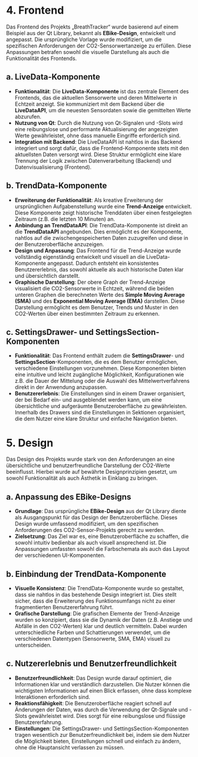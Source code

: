 
# 4. Frontend

Das Frontend des Projekts „BreathTracker“ wurde basierend auf einem Beispiel aus der Qt Library, bekannt als **EBike-Design**, entwickelt und angepasst. Die ursprüngliche Vorlage wurde modifiziert, um die spezifischen Anforderungen der CO2-Sensorwertanzeige zu erfüllen. Diese Anpassungen betrafen sowohl die visuelle Darstellung als auch die Funktionalität des Frontends.

## a. LiveData-Komponente

- **Funktionalität**: Die **LiveData-Komponente** ist das zentrale Element des Frontends, das die aktuellen Sensorwerte und deren Mittelwerte in Echtzeit anzeigt. Sie kommuniziert mit dem Backend über die **LiveDataAPI**, um die neuesten Sensordaten sowie die gemittelten Werte abzurufen.
- **Nutzung von Qt**: Durch die Nutzung von Qt-Signalen und -Slots wird eine reibungslose und performante Aktualisierung der angezeigten Werte gewährleistet, ohne dass manuelle Eingriffe erforderlich sind.
- **Integration mit Backend**: Die LiveDataAPI ist nahtlos in das Backend integriert und sorgt dafür, dass die Frontend-Komponente stets mit den aktuellsten Daten versorgt wird. Diese Struktur ermöglicht eine klare Trennung der Logik zwischen Datenverarbeitung (Backend) und Datenvisualisierung (Frontend).

## b. TrendData-Komponente

- **Erweiterung der Funktionalität**: Als kreative Erweiterung der ursprünglichen Aufgabenstellung wurde eine **Trend-Anzeige** entwickelt. Diese Komponente zeigt historische Trenddaten über einen festgelegten Zeitraum (z.B. die letzten 10 Minuten) an.
- **Anbindung an TrendDataAPI**: Die TrendData-Komponente ist direkt an die **TrendDataAPI** angebunden. Dies ermöglicht es der Komponente, nahtlos auf die zwischengespeicherten Daten zuzugreifen und diese in der Benutzeroberfläche anzuzeigen.
- **Design und Anpassung**: Das Frontend für die Trend-Anzeige wurde vollständig eigenständig entwickelt und visuell an die LiveData-Komponente angepasst. Dadurch entsteht ein konsistentes Benutzererlebnis, das sowohl aktuelle als auch historische Daten klar und übersichtlich darstellt.
- **Graphische Darstellung**: Der obere Graph der Trend-Anzeige visualisiert die CO2-Sensorwerte in Echtzeit, während die beiden unteren Graphen die berechneten Werte des **Simple Moving Average (SMA)** und des **Exponential Moving Average (EMA)** darstellen. Diese Darstellung ermöglicht es dem Benutzer, Trends und Muster in den CO2-Werten über einen bestimmten Zeitraum zu erkennen.

## c. SettingsDrawer- und SettingsSection-Komponenten

- **Funktionalität**: Das Frontend enthält zudem die **SettingsDrawer**- und **SettingsSection**-Komponenten, die es dem Benutzer ermöglichen, verschiedene Einstellungen vorzunehmen. Diese Komponenten bieten eine intuitive und leicht zugängliche Möglichkeit, Konfigurationen wie z.B. die Dauer der Mittelung oder die Auswahl des Mittelwertverfahrens direkt in der Anwendung anzupassen.
- **Benutzererlebnis**: Die Einstellungen sind in einem Drawer organisiert, der bei Bedarf ein- und ausgeblendet werden kann, um eine übersichtliche und aufgeräumte Benutzeroberfläche zu gewährleisten. Innerhalb des Drawers sind die Einstellungen in Sektionen organisiert, die dem Nutzer eine klare Struktur und einfache Navigation bieten.

# 5. Design

Das Design des Projekts wurde stark von den Anforderungen an eine übersichtliche und benutzerfreundliche Darstellung der CO2-Werte beeinflusst. Hierbei wurde auf bewährte Designprinzipien gesetzt, um sowohl Funktionalität als auch Ästhetik in Einklang zu bringen.

## a. Anpassung des EBike-Designs

- **Grundlage**: Das ursprüngliche **EBike-Design** aus der Qt Library diente als Ausgangspunkt für das Design der Benutzeroberfläche. Dieses Design wurde umfassend modifiziert, um den spezifischen Anforderungen des CO2-Sensor-Projekts gerecht zu werden.
- **Zielsetzung**: Das Ziel war es, eine Benutzeroberfläche zu schaffen, die sowohl intuitiv bedienbar als auch visuell ansprechend ist. Die Anpassungen umfassten sowohl die Farbschemata als auch das Layout der verschiedenen UI-Komponenten.

## b. Einbindung der TrendData-Komponente

- **Visuelle Konsistenz**: Die TrendData-Komponente wurde so gestaltet, dass sie nahtlos in das bestehende Design integriert ist. Dies stellt sicher, dass die Erweiterung des Funktionsumfangs nicht zu einer fragmentierten Benutzererfahrung führt.
- **Grafische Darstellung**: Die grafischen Elemente der Trend-Anzeige wurden so konzipiert, dass sie die Dynamik der Daten (z.B. Anstiege und Abfälle in den CO2-Werten) klar und deutlich vermitteln. Dabei wurden unterschiedliche Farben und Schattierungen verwendet, um die verschiedenen Datentypen (Sensorwerte, SMA, EMA) visuell zu unterscheiden.

## c. Nutzererlebnis und Benutzerfreundlichkeit

- **Benutzerfreundlichkeit**: Das Design wurde darauf optimiert, die Informationen klar und verständlich darzustellen. Die Nutzer können die wichtigsten Informationen auf einen Blick erfassen, ohne dass komplexe Interaktionen erforderlich sind.
- **Reaktionsfähigkeit**: Die Benutzeroberfläche reagiert schnell auf Änderungen der Daten, was durch die Verwendung der Qt-Signale und -Slots gewährleistet wird. Dies sorgt für eine reibungslose und flüssige Benutzererfahrung.
- **Einstellungen**: Die SettingsDrawer- und SettingsSection-Komponenten tragen wesentlich zur Benutzerfreundlichkeit bei, indem sie dem Nutzer die Möglichkeit bieten, Einstellungen schnell und einfach zu ändern, ohne die Hauptansicht verlassen zu müssen.
